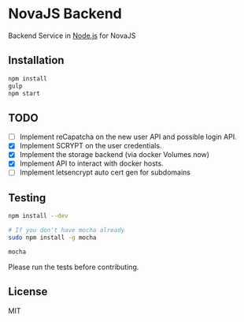 # NovaJS Backend

Backend Service in [Node.js](https://nodejs.org) for NovaJS

## Installation

```bash
npm install
gulp
npm start
```

## TODO

* [ ] Implement reCapatcha on the new user API and possible login API.
* [x] Implement SCRYPT on the user credentials.
* [x] Implement the storage backend (via docker Volumes now)
* [x] Implement API to interact with docker hosts.
* [ ] Implement letsencrypt auto cert gen for subdomains
## Testing

```bash
npm install --dev

# If you don't have mocha already
sudo npm install -g mocha

mocha
```

Please run the tests before contributing.

## License

MIT
